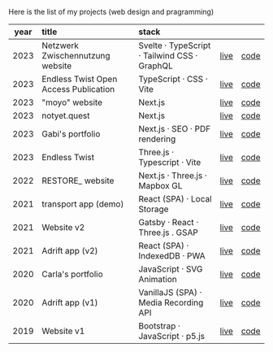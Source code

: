 Here is the list of my projects (web design and pragramming)

| year | title | stack |  |  |
|:----:|:----- |:---------- |:----:|:----:|
| 2023 | Netzwerk Zwischennutzung website | Svelte · TypeScript · Tailwind CSS · GraphQL | [live](https://netzwerkzwischennutzung.de) | [code](https://github.com/GuidaGG/NZN-frontend) |
| 2023 | Endless Twist Open Access Publication | TypeScript · CSS · Vite | [live](https://endlesstwist.xyz/publication) | [code](https://github.com/farzadgo/endless-twist/tree/main/publication) |
| 2023 | "moyo" website | Next.js | [live](https://moyo-bremen.space/) | [code](https://github.com/farzadgo/moyo-bremen) |
| 2023 | notyet.quest | Next.js | [live](https://notyet.quest/) | [code](https://github.com/farzadgo/notyet.quest) |
| 2023 | Gabi's portfolio | Next.js · SEO · PDF rendering | [live](https://gvaldespino.xyz/) | [code](https://github.com/farzadgo/gabi-portfolio) |
| 2023 | Endless Twist | Three.js · Typescript · Vite | [live](https://endlesstwist.xyz/) | [code](https://github.com/farzadgo/endless-twist) |
| 2022 | RESTORE_ website | Next.js · Three.js · Mapbox GL | [live](https://restore-bremen.space/) | [code](https://github.com/farzadgo/RESTORE_) |
| 2021 | transport app (demo) | React (SPA) · Local Storage | [live](https://vbb-transport-demo.netlify.app/) | [code](https://github.com/farzadgo/transport-app) |
| 2021 | Website v2 | Gatsby · React · Three.js . GSAP | [live](https://fagosemi.xyz/) | [code](https://github.com/farzadgo/v2) |
| 2021 | Adrift app (v2) | React (SPA) · IndexedDB · PWA | [live](https://adrift.city/) | [code](https://github.com/farzadgo/adrift-react) |
| 2020 | Carla's portfolio | JavaScript · SVG Animation | [live](https://farzadgo.github.io/carla-anacker) | [code](https://github.com/farzadgo/carla-anacker) |
| 2020 | Adrift app (v1) | VanillaJS (SPA) · Media Recording API | [live](https://farzadgo.github.io/adrift-js) | [code](https://github.com/farzadgo/adrift-js) |
| 2019 | Website v1 | Bootstrap · JavaScript · p5.js | [live](https://farzadgo.github.io/v1) | [code](https://github.com/farzadgo/v1) |
